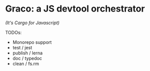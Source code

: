# Graco: a JS devtool orchestrator

_(It's Cargo for Javascript)_

TODOs:
* Monorepo support
* test / jest
* publish / lerna
* doc / typedoc
* clean / fs.rm